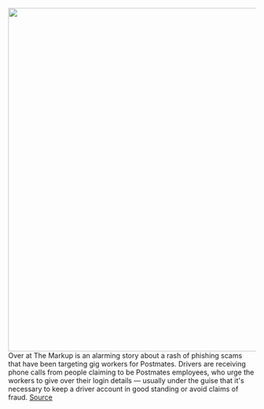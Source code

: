 <img src='https://cdn.vox-cdn.com/thumbor/PGiZNiajlKCr6S1dzfumlarJcZQ=/0x0:4000x2666/1200x800/filters:focal(1961x1800:2601x2440)/cdn.vox-cdn.com/uploads/chorus_image/image/68848017/1210482601.0.jpg' width='700px' /><br/>
Over at The Markup is an alarming story about a rash of phishing scams that have been targeting gig workers for Postmates. Drivers are receiving phone calls from people claiming to be Postmates employees, who urge the workers to give over their login details — usually under the guise that it's necessary to keep a driver account in good standing or avoid claims of fraud.
<a href='https://www.theverge.com/2021/2/20/22292702/postmates-drivers-phishing-scams-stolen-earnings'> Source <a/>